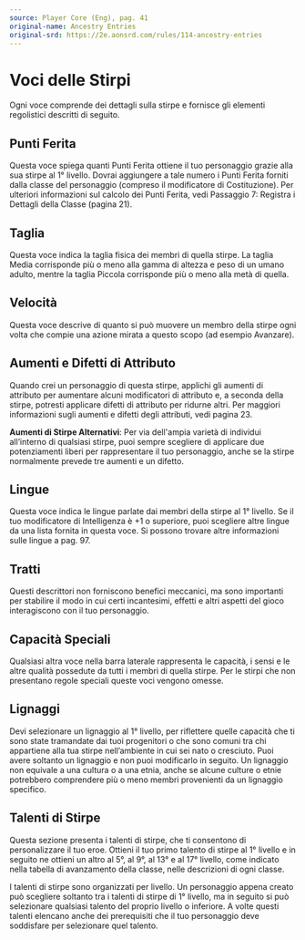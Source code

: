 ```yaml
---
source: Player Core (Eng), pag. 41
original-name: Ancestry Entries
original-srd: https://2e.aonsrd.com/rules/114-ancestry-entries
---
```


# Voci delle Stirpi

Ogni voce comprende dei dettagli sulla stirpe e fornisce gli elementi
regolistici descritti di seguito.

## Punti Ferita

Questa voce spiega quanti Punti Ferita ottiene il tuo personaggio grazie alla
sua stirpe al 1° livello. Dovrai aggiungere a tale numero i Punti Ferita forniti
dalla classe del personaggio (compreso il modificatore di Costituzione). Per
ulteriori informazioni sul calcolo dei Punti Ferita, vedi Passaggio 7: Registra
i Dettagli della Classe (pagina 21).

## Taglia

Questa voce indica la taglia fisica dei membri di quella stirpe. La taglia Media
corrisponde più o meno alla gamma di altezza e peso di un umano adulto, mentre
la taglia Piccola corrisponde più o meno alla metà di quella.

## Velocità

Questa voce descrive di quanto si può muovere un membro della stirpe ogni volta
che compie una azione mirata a questo scopo (ad esempio Avanzare).

## Aumenti e Difetti di Attributo

Quando crei un personaggio di questa stirpe, applichi gli aumenti di attributo
per aumentare alcuni modificatori di attributo e, a seconda della stirpe,
potresti applicare difetti di attributo per ridurne altri. Per maggiori
informazioni sugli aumenti e difetti degli attributi, vedi pagina 23.

**Aumenti di Stirpe Alternativi**: Per via dell'ampia varietà di individui
all’interno di qualsiasi stirpe, puoi sempre scegliere di applicare due
potenziamenti liberi per rappresentare il tuo personaggio, anche se la stirpe
normalmente prevede tre aumenti e un difetto.

## Lingue

Questa voce indica le lingue parlate dai membri della stirpe al 1° livello. Se
il tuo modificatore di Intelligenza è +1 o superiore, puoi scegliere altre
lingue da una lista fornita in questa voce. Si possono trovare altre
informazioni sulle lingue a pag. 97.

## Tratti

Questi descrittori non forniscono benefici meccanici, ma sono importanti per
stabilire il modo in cui certi incantesimi, effetti e altri aspetti del gioco
interagiscono con il tuo personaggio.

## Capacità Speciali

Qualsiasi altra voce nella barra laterale rappresenta le capacità, i sensi e le
altre qualità possedute da tutti i membri di quella stirpe. Per le stirpi che
non presentano regole speciali queste voci vengono omesse.

## Lignaggi

Devi selezionare un lignaggio al 1° livello, per riflettere quelle capacità che
ti sono state tramandate dai tuoi progenitori o che sono comuni tra chi
appartiene alla tua stirpe nell’ambiente in cui sei nato o cresciuto. Puoi avere
soltanto un lignaggio e non puoi modificarlo in seguito. Un lignaggio non
equivale a una cultura o a una etnia, anche se alcune culture o etnie potrebbero
comprendere più o meno membri provenienti da un lignaggio specifico.

## Talenti di Stirpe

Questa sezione presenta i talenti di stirpe, che ti consentono di personalizzare
il tuo eroe. Ottieni il tuo primo talento di stirpe al 1° livello e in seguito
ne ottieni un altro al 5°, al 9°, al 13° e al 17° livello, come indicato nella
tabella di avanzamento della classe, nelle descrizioni di ogni classe.

I talenti di stirpe sono organizzati per livello. Un personaggio appena creato
può scegliere soltanto tra i talenti di stirpe di 1° livello, ma in seguito si
può selezionare qualsiasi talento del proprio livello o inferiore. A volte
questi talenti elencano anche dei prerequisiti che il tuo personaggio deve
soddisfare per selezionare quel talento.

